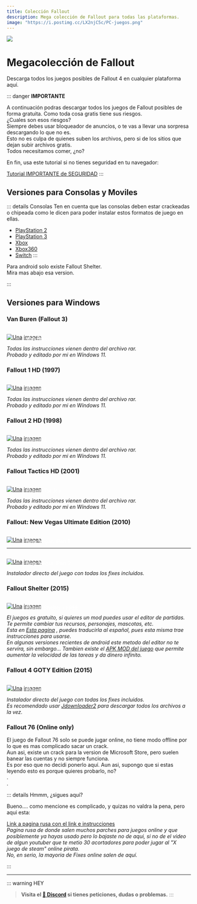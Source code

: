 ```yaml
---
title: Colección Fallout
description: Mega colección de Fallout para todas las plataformas.
image: "https://i.postimg.cc/LX2njC5c/PC-juegos.png"
---
```

![](https://i.postimg.cc/4dX1VvkJ/PC-juegos.png)
# Megacolección de Fallout
Descarga todos los juegos posibles de Fallout 4 en cualquier plataforma aquí.

::: danger **IMPORTANTE**

A continuación podras descargar todos los juegos de Fallout posibles de forma gratuita. Como toda cosa gratis tiene sus riesgos.    
¿Cuales son esos riesgos?      
Siempre debes usar bloqueador de anuncios, o te vas a llevar una sorpresa descargando lo que no es.     
Esto no es culpa de quienes suben los archivos, pero si de los sitios que dejan subir archivos gratis.     
Todos necesitamos comer, ¿no?
     
En fin, usa este tutorial si no tienes seguridad en tu navegador:       

[Tutorial IMPORTANTE de SEGURIDAD](/Tutoriales/navega-seguro)
:::

## Versiones para Consolas y Moviles

::: details Consolas
Ten en cuenta que las consolas deben estar crackeadas o chipeada como le dicen para poder instalar estos formatos de juego en ellas.

- [PlayStation 2](https://vimm.net/vault/?p=list&system=PS2&q=fallout)
- [PlayStation 3](https://vimm.net/vault/?p=list&system=PS3&q=fallout)
- [Xbox](https://vimm.net/vault/?p=list&system=Xbox&q=fallout)
- [Xbox360](https://vimm.net/vault/?p=list&system=Xbox360&q=fallout)
- [Switch](https://romslab.com/fallout-switch-nsp-free-download/)
:::

Para android solo existe Fallout Shelter.    
Mira mas abajo esa version.

:::


## Versiones para Windows

### Van Buren (Fallout 3)

<a href="https://buzzheavier.com/f/GMhPxx_g4AA=" target="_blank">
 <div style="position: relative; padding-top: 1em">
   <p style="position: absolute; top: 4px; left: 20px; font-size: 14px; color: white; text-indent: 20px">🩻 Van Buren</p>
   <img src="https://i.postimg.cc/HnDSpf2M/Mini-Descarga.png" alt="Una imagen" />
 </div>
</a> 

*Todas las instrucciones vienen dentro del archivo rar.*      
*Probado y editado por mi en Windows 11.*

### Fallout 1 HD (1997)

<a href="https://buzzheavier.com/f/GMhPxyBfAAE=" target="_blank">
 <div style="position: relative; padding-top: 1em">
   <p style="position: absolute; top: 4px; left: 20px; font-size: 14px; color: white; text-indent: 20px">🩻 Fallout 1</p>
   <img src="https://i.postimg.cc/HnDSpf2M/Mini-Descarga.png" alt="Una imagen" />
 </div>
</a> 

*Todas las instrucciones vienen dentro del archivo rar.*      
*Probado y editado por mi en Windows 11.*

### Fallout 2 HD (1998)

<a href="https://buzzheavier.com/f/GMhPxx-fAAA=" target="_blank">
 <div style="position: relative; padding-top: 1em">
   <p style="position: absolute; top: 4px; left: 20px; font-size: 14px; color: white; text-indent: 20px">🩻 Fallout 2</p>
   <img src="https://i.postimg.cc/HnDSpf2M/Mini-Descarga.png" alt="Una imagen" />
 </div>
</a> 

*Todas las instrucciones vienen dentro del archivo rar.*      
*Probado y editado por mi en Windows 11.*

### Fallout Tactics HD (2001)

<a href="https://buzzheavier.com/f/GMhPxyBfAAA=" target="_blank">
 <div style="position: relative; padding-top: 1em">
   <p style="position: absolute; top: 4px; left: 20px; font-size: 14px; color: white; text-indent: 20px">🩻 Fallout Tactics</p>
   <img src="https://i.postimg.cc/HnDSpf2M/Mini-Descarga.png" alt="Una imagen" />
 </div>
</a> 

*Todas las instrucciones vienen dentro del archivo rar.*      
*Probado y editado por mi en Windows 11.*

### Fallout: New Vegas Ultimate Edition (2010)

<a href="https://bzzhr.co/f/GLB0Ai8h8AA=" target="_blank">
 <div style="position: relative; padding-top: 1em">
   <p style="position: absolute; top: 4px; left: 20px; font-size: 14px; color: white; text-indent: 20px">🩻 New Vegas: Part 1</p>
   <img src="https://i.postimg.cc/HnDSpf2M/Mini-Descarga.png" alt="Una imagen" />
 </div>
</a> 

---

<a href="https://bzzhr.co/f/GLB2uJdh8AA=" target="_blank">
 <div style="position: relative; padding-top: 1em">
   <p style="position: absolute; top: 4px; left: 20px; font-size: 14px; color: white; text-indent: 20px">🩻 New Vegas: Part 2</p>
   <img src="https://i.postimg.cc/HnDSpf2M/Mini-Descarga.png" alt="Una imagen" />
 </div>
</a> 

*Instalador directo del juego con todas los fixes incluidos.*


### Fallout Shelter (2015)

<a href="https://bethesda.net/es/game/falloutshelter" target="_blank">
 <div style="position: relative; padding-top: 1em">
   <p style="position: absolute; top: 4px; left: 20px; font-size: 14px; color: white; text-indent: 20px">🩻 Fallout Shelter - FREE</p>
   <img src="https://i.postimg.cc/HnDSpf2M/Mini-Descarga.png" alt="Una imagen" />
 </div>
</a> 

*El juegos es gratuito, si quieres un mod puedes usar el editor de partidas. Te permite cambiar tus recursos, personajes, mascotas, etc.*    
*Esta en [Esta pagina](https://rakion99.github.io/shelter-editor/) , puedes traducirla al español, pues esta misma trae instrucciones para usarse.*     
*En algunas versiones recientes de android este metodo del editor no te servira, sin embargo...*
*Tambien existe el [APK MOD del juego](https://liteapks.com/fallout-shelter.html) que permite aumentar la velocidad de las tareas y da dinero infinito.*

### Fallout 4 GOTY Edition (2015)

<a href="https://filecrypt.cc/Container/2F2EEAD93B" target="_blank">
 <div style="position: relative; padding-top: 1em">
   <p style="position: absolute; top: 4px; left: 20px; font-size: 14px; color: white; text-indent: 20px">🩻 Fallout 4</p>
   <img src="https://i.postimg.cc/HnDSpf2M/Mini-Descarga.png" alt="Una imagen" />
 </div>
</a> 

*Instalador directo del juego con todas los fixes incluidos.*     
*Es recomendado usar [Jdownloader2](https://jdownloader.org/jdownloader2) para descargar todos los archivos a la vez.*

### Fallout 76 (Online only)

El juego de Fallout 76 solo se puede jugar online, no tiene modo offline por lo que es mas complicado sacar un crack.       
Aun asi, existe un crack para la version de Microsoft Store, pero suelen banear las cuentas y no siempre funciona.     
Es por eso que no decidi ponerlo aquí.
Aun asi, supongo que si estas leyendo esto es porque quieres probarlo, no?      
.    
.    

::: details Hmmm, ¿sigues aquí?

Bueno.... como mencione es complicado, y quizas no valdra la pena, pero aqui esta:    

[Link a pagina rusa con el link e instrucciones](https://online-fix.me/games/sandbox/17313-fallout-76-po-seti.html)      
*Pagina rusa de donde salen muchos parches para juegos online y que posiblemente ya hayas usado pero lo bajaste no de aqui, si no de el video de algun youtuber que te metio 30 acortadores para poder jugar al "X juego de steam" online pirata.*      
*No, en serio, la mayoria de Fixes online salen de aquí.*


:::

---

::: warning HEY
> **Visita el [🚀 Discord](https://discord.gg/cua9Qvfvz5) si tienes peticiones, dudas o problemas.**
:::
